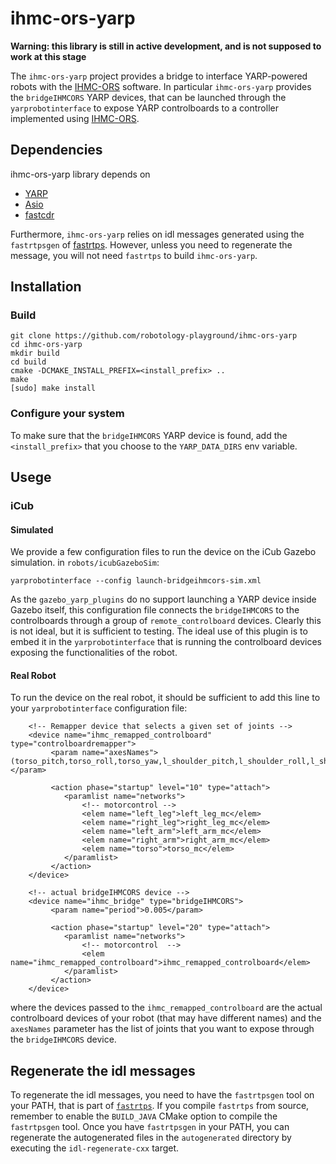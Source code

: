 
ihmc-ors-yarp
=============

**Warning: this library is still in active development, and is not supposed to work at this stage**

The `ihmc-ors-yarp` project provides a bridge to interface YARP-powered robots with the [IHMC-ORS](https://github.com/ihmcrobotics/ihmc-open-robotics-software) software.
In particular `ihmc-ors-yarp` provides the `bridgeIHMCORS` YARP devices, that can be launched through the `yarprobotinterface` to expose YARP controlboards to a controller
implemented using  [IHMC-ORS](https://github.com/ihmcrobotics/ihmc-open-robotics-software).

## Dependencies
ihmc-ors-yarp library depends on
 - [YARP](http://www.yarp.it/)
 - [Asio](https://think-async.com/)
 - [fastcdr](https://github.com/eProsima/Fast-CDR)

Furthermore, `ihmc-ors-yarp` relies on idl messages generated using the `fastrtpsgen` of [fastrtps](https://github.com/eProsima/Fast-RTPS).
However, unless you need to regenerate the message, you will not need `fastrtps` to build `ihmc-ors-yarp`.

## Installation
### Build
```shell
git clone https://github.com/robotology-playground/ihmc-ors-yarp
cd ihmc-ors-yarp
mkdir build
cd build
cmake -DCMAKE_INSTALL_PREFIX=<install_prefix> ..
make
[sudo] make install
```

### Configure your system
To make sure that the `bridgeIHMCORS` YARP device is found, add the `<install_prefix>` that you choose to the `YARP_DATA_DIRS` env variable.

## Usege

### iCub

#### Simulated
We provide a few configuration files to run the device on the iCub Gazebo simulation. in `robots/icubGazeboSim`:
~~~
yarprobotinterface --config launch-bridgeihmcors-sim.xml
~~~
As the `gazebo_yarp_plugins` do no support launching a YARP device inside Gazebo itself, this configuration file connects
the `bridgeIHMCORS` to the controlboards through a group of `remote_controlboard` devices. Clearly this is not ideal, but
it is sufficient to testing. The ideal use of this plugin is to embed it in the `yarprobotinterface` that is running the
controlboard devices exposing the functionalities of the robot.

#### Real Robot
To run the device on the real robot, it should be sufficient to add this line to your `yarprobotinterface` configuration file:
~~~
    <!-- Remapper device that selects a given set of joints -->
    <device name="ihmc_remapped_controlboard" type="controlboardremapper">
         <param name="axesNames">(torso_pitch,torso_roll,torso_yaw,l_shoulder_pitch,l_shoulder_roll,l_shoulder_yaw,l_elbow,r_shoulder_pitch,r_shoulder_roll,r_shoulder_yaw,r_elbow,l_hip_pitch,l_hip_roll,l_hip_yaw,l_knee,l_ankle_pitch,l_ankle_roll,r_hip_pitch,r_hip_roll,r_hip_yaw,r_knee,r_ankle_pitch,r_ankle_roll)</param>

         <action phase="startup" level="10" type="attach">
            <paramlist name="networks">
                <!-- motorcontrol -->
                <elem name="left_leg">left_leg_mc</elem>
                <elem name="right_leg">right_leg_mc</elem>
                <elem name="left_arm">left_arm_mc</elem>
                <elem name="right_arm">right_arm_mc</elem>
                <elem name="torso">torso_mc</elem>
            </paramlist>
         </action>
    </device>

    <!-- actual bridgeIHMCORS device -->
    <device name="ihmc_bridge" type="bridgeIHMCORS">
         <param name="period">0.005</param>

         <action phase="startup" level="20" type="attach">
            <paramlist name="networks">
                <!-- motorcontrol  -->
                <elem name="ihmc_remapped_controlboard">ihmc_remapped_controlboard</elem>
            </paramlist>
         </action>
    </device>
~~~
where the devices passed to the `ihmc_remapped_controlboard` are the actual controlboard devices of your robot (that may have different names) and
the `axesNames` parameter has the list of joints that you want to expose through the `bridgeIHMCORS` device.



## Regenerate the idl messages
To regenerate the idl messages, you need to have the `fastrtpsgen` tool on your PATH, that is part
of [`fastrtps`](https://github.com/eProsima/Fast-RTPS). If you compile `fastrtps` from source, remember
to enable the `BUILD_JAVA` CMake option to compile the `fastrtpsgen` tool.
Once you have `fastrtpsgen` in your PATH,  you can regenerate the autogenerated files in the `autogenerated` directory by executing the `idl-regenerate-cxx` target.
